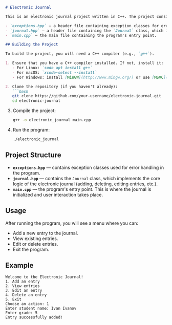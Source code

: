 ```markdown
# Electronic Journal

This is an electronic journal project written in C++. The project consists of three main files:

- `exceptions.hpp` — a header file containing exception classes for error handling.
- `journal.hpp` — a header file containing the `Journal` class, which implements the functionality of the electronic journal.
- `main.cpp` — the main file containing the program's entry point.

## Building the Project

To build the project, you will need a C++ compiler (e.g., `g++`).

1. Ensure that you have a C++ compiler installed. If not, install it:
   - For Linux: `sudo apt install g++`
   - For macOS: `xcode-select --install`
   - For Windows: install [MinGW](http://www.mingw.org/) or use [MSVC](https://visualstudio.microsoft.com/).

2. Clone the repository (if you haven't already):
   ```bash
   git clone https://github.com/your-username/electronic-journal.git
   cd electronic-journal
   ```

3. Compile the project:
   ```bash
   g++ -o electronic_journal main.cpp
   ```

4. Run the program:
   ```bash
   ./electronic_journal
   ```

## Project Structure

- **`exceptions.hpp`** — contains exception classes used for error handling in the program.
- **`journal.hpp`** — contains the `Journal` class, which implements the core logic of the electronic journal (adding, deleting, editing entries, etc.).
- **`main.cpp`** — the program's entry point. This is where the journal is initialized and user interaction takes place.

## Usage

After running the program, you will see a menu where you can:
- Add a new entry to the journal.
- View existing entries.
- Edit or delete entries.
- Exit the program.

## Example

```plaintext
Welcome to the Electronic Journal!
1. Add an entry
2. View entries
3. Edit an entry
4. Delete an entry
5. Exit
Choose an action: 1
Enter student name: Ivan Ivanov
Enter grade: 5
Entry successfully added!
```
